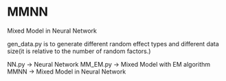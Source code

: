 # MMNN
Mixed Model in Neural Network

gen_data.py is to generate different random effect types and different data size(it is relative to the number of random factors.)

NN.py -> Neural Network
MM_EM.py -> Mixed Model with EM algorithm
MMNN -> Mixed Model in Neural Network
